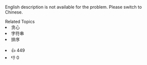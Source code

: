English description is not available for the problem. Please switch to Chinese.<div><div>Related Topics</div><div><li>贪心</li><li>字符串</li><li>排序</li></div></div><br><div><li>👍 449</li><li>👎 0</li></div>